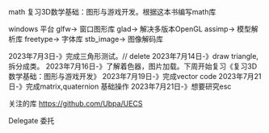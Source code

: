 math
复习3D数学基础：图形与游戏开发。根据这本书编写math库

windows 平台
glfw-> 窗口图形库
glad-> 解决多版本OpenGL
assimp-> 模型解析库
freetype-> 字体库
stb_image-> 图像解码库

2023年7月3日-》完成三角形测试。// delete
2023年7月14日-》draw triangle,拆分成类。
2023年7月16日-》了解着色器，图片加载。下周开始复习《复习3D数学基础：图形与游戏开发》
2023年7月19日-》完成vector code
2023年7月21日-》完成matrix,quaternion 基础操作
2023年7月21日-》想要研究esc

关注的库
https://github.com/Ubpa/UECS

Delegate 委托 
